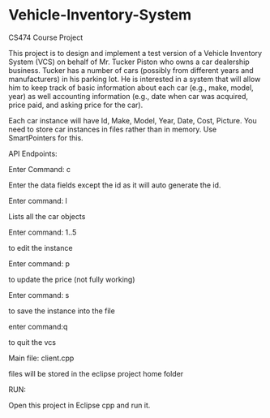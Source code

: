 # Vehicle-Inventory-System
CS474 Course Project

This project is to design and implement a test version of a Vehicle Inventory System (VCS) on behalf of Mr. Tucker Piston who owns a car dealership business. Tucker has a number of cars (possibly from different years and manufacturers) in his parking lot. He is interested in a system that will allow him to keep track of basic information about each car (e.g., make, model, year) as well accounting information (e.g., date when car was acquired, price paid, and asking price for the car).

Each car instance will have Id, Make, Model, Year, Date, Cost, Picture. You need
to store car instances in files rather than in memory. Use SmartPointers for this.


API Endpoints:


Enter Command: c

Enter the data fields except the id as it will auto generate the id.


Enter command: l

Lists all the car objects


Enter command: 1..5

to edit the instance


Enter command: p

to update the price (not fully working)


Enter command: s

to save the instance into the file


enter command:q

to quit the vcs


Main file: client.cpp

files will be stored in the eclipse project home folder


RUN:

Open this project in Eclipse cpp and run it.
